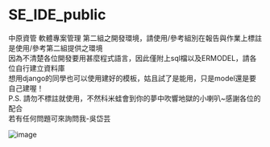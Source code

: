 # SE_IDE_public
中原資管 軟體專案管理 第二組之開發環境，請使用/參考組別在報告與作業上標註是使用/參考第二組提供之環境  
因為不清楚各位開發要用甚麼程式語言，因此僅附上sql檔以及ERMODEL，請各位自行建立資料庫  
想用django的同學也可以使用建好的模板，姑且試了是能用，只是model還是要自己建喔！    
P.S. 請勿不標註就使用，不然科米蛙會到你的夢中吹響地獄的小喇叭~感謝各位的配合  
若有任何問題可來詢問我-吳岱芸  

![image](https://github.com/ijustwanthighergrade/SE_IDE_public/assets/92104631/093707df-5a6a-4026-b6c4-3f5b9bbcaceb)  
  
